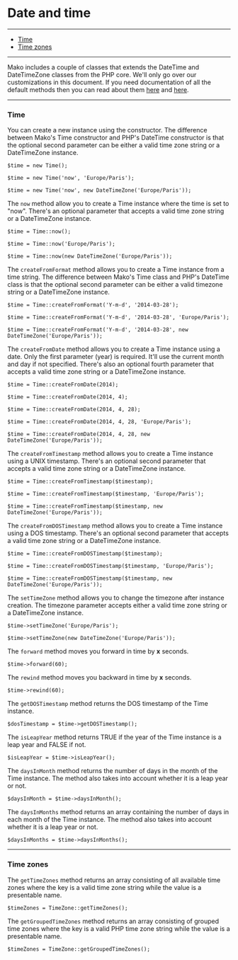 # Date and time

--------------------------------------------------------

* [Time](#time)
* [Time zones](#time_zones)

--------------------------------------------------------

Mako includes a couple of classes that extends the DateTime and DateTimeZone classes from the PHP core. We'll only go over our customizations in this document. If you need documentation of all the default methods then you can read about them [here](http://www.php.net/manual/en/class.datetime.php) and [here](http://php.net/manual/en/class.datetimezone.php).

--------------------------------------------------------

<a id="time"></a>

### Time

You can create a new instance using the constructor. The difference between Mako's Time constructor and PHP's DateTime constructor is that the optional second parameter can be either a valid time zone string or a DateTimeZone instance.

	$time = new Time();

	$time = new Time('now', 'Europe/Paris');

	$time = new Time('now', new DateTimeZone('Europe/Paris'));

The `now` method allow you to create a Time instance where the time is set to "now". There's an optional parameter that accepts a valid time zone string or a DateTimeZone instance.

	$time = Time::now();

	$time = Time::now('Europe/Paris');

	$time = Time::now(new DateTimeZone('Europe/Paris'));

The `createFromFormat` method allows you to create a Time instance from a time string. The difference between Mako's Time class and PHP's DateTime class is  that the optional second parameter can be either a valid timezone string or a DateTimeZone instance.

	$time = Time::createFromFormat('Y-m-d', '2014-03-28');

	$time = Time::createFromFormat('Y-m-d', '2014-03-28', 'Europe/Paris');

	$time = Time::createFromFormat('Y-m-d', '2014-03-28', new DateTimeZone('Europe/Paris'));

The `createFromDate` method allows you to create a Time instance using a date. Only the first parameter (year) is required. It'll use the current month and day if not specified. There's also an optional fourth parameter that accepts a valid time zone string or a DateTimeZone instance.

	$time = Time::createFromDate(2014);

	$time = Time::createFromDate(2014, 4);

	$time = Time::createFromDate(2014, 4, 28);

	$time = Time::createFromDate(2014, 4, 28, 'Europe/Paris');

	$time = Time::createFromDate(2014, 4, 28, new DateTimeZone('Europe/Paris'));

The `createFromTimestamp` method allows you to create a Time instance using a UNIX timestamp. There's an optional second parameter that accepts a valid time zone string or a DateTimeZone instance.

	$time = Time::createFromTimestamp($timestamp);

	$time = Time::createFromTimestamp($timestamp, 'Europe/Paris');

	$time = Time::createFromTimestamp($timestamp, new DateTimeZone('Europe/Paris'));

The `createFromDOSTimestamp` method allows you to create a Time instance using a DOS timestamp. There's an optional second parameter that accepts a valid time zone string or a DateTimeZone instance.

	$time = Time::createFromDOSTimestamp($timestamp);

	$time = Time::createFromDOSTimestamp($timestamp, 'Europe/Paris');

	$time = Time::createFromDOSTimestamp($timestamp, new DateTimeZone('Europe/Paris'));

The `setTimeZone` method allows you to change the timezone after instance creation. The timezone parameter accepts either a valid time zone string or a DateTimeZone instance.

	$time->setTimeZone('Europe/Paris');

	$time->setTimeZone(new DateTimeZone('Europe/Paris'));

The `forward` method moves you forward in time by **x** seconds.

	$time->forward(60);

The `rewind` method moves you backward in time by **x** seconds.

	$time->rewind(60);

The `getDOSTimestamp` method returns the DOS timestamp of the Time instance.

	$dosTimestamp = $time->getDOSTimestamp();

The `isLeapYear` method returns TRUE if the year of the Time instance is a leap year and FALSE if not.

	$isLeapYear = $time->isLeapYear();

The `daysInMonth` method returns the number of days in the month of the Time instance. The method also takes into account whether it is a leap year or not.

	$daysInMonth = $time->daysInMonth();

The `daysInMonths` method returns an array containing the number of days in each month of the Time instance. The method also takes into account whether it is a leap year or not.

	$daysInMonths = $time->daysInMonths();

--------------------------------------------------------

<a id="time_zones"></a>

### Time zones

The `getTimeZones` method returns an array consisting of all available time zones where the key is a valid time zone string while the value is a presentable name.

	$timeZones = TimeZone::getTimeZones();

The `getGroupedTimeZones` method returns an array consisting of grouped time zones where the key is a valid PHP time zone string while the value is a presentable name.

	$timeZones = TimeZone::getGroupedTimeZones();
